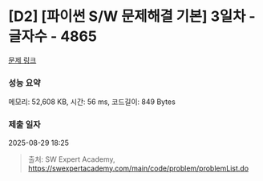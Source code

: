 # [D2] [파이썬 S/W 문제해결 기본] 3일차 - 글자수 - 4865 

[문제 링크](https://swexpertacademy.com/main/code/problem/problemDetail.do?contestProbId=AWTQSs6qQL0DFAVT) 

### 성능 요약

메모리: 52,608 KB, 시간: 56 ms, 코드길이: 849 Bytes

### 제출 일자

2025-08-29 18:25



> 출처: SW Expert Academy, https://swexpertacademy.com/main/code/problem/problemList.do